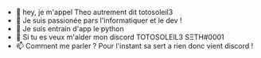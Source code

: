 - 👋 hey, je m'appel Theo autrement dit totosoleil3
- 👀 Je suis passionée pars l'informatiquer et le dev ! 
- 🌱 Je suis entrain d'app le python
- 💞 Si tu es veux m'aider mon discord TOTOSOLElL3 SΞTH#0001
- 📫 Comment me parler ? Pour l'instant sa sert a rien donc vient discord !

<!---
TOTOSOLEIL3/TOTOSOLEIL3 is a ✨ special ✨ repository because its `README.md` (this file) appears on your GitHub profile.
You can click the Preview link to take a look at your changes.
--->
